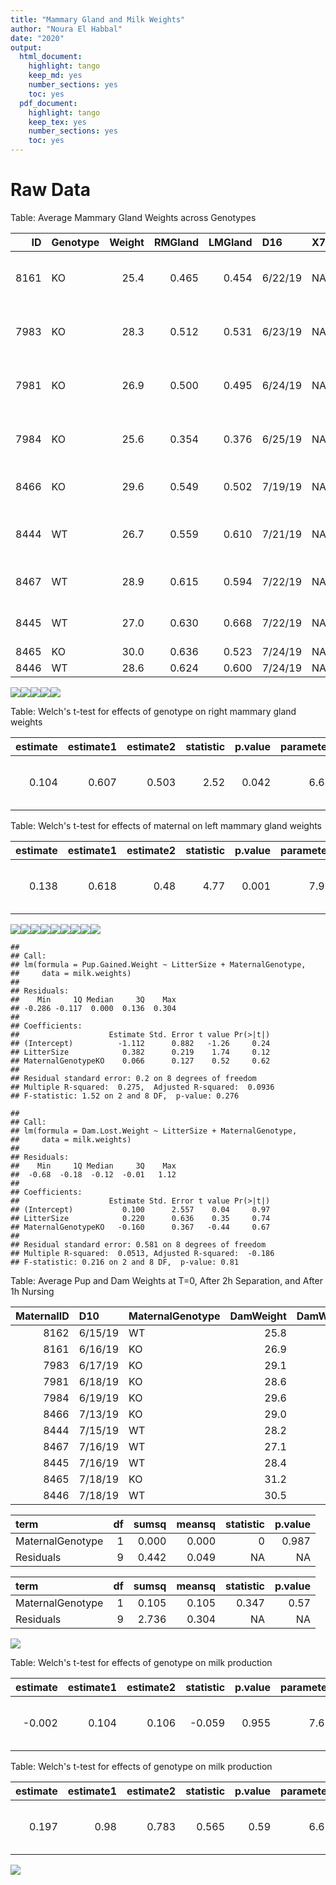 ```yaml
---
title: "Mammary Gland and Milk Weights"
author: "Noura El Habbal"
date: "2020"
output:
  html_document:
    highlight: tango
    keep_md: yes
    number_sections: yes
    toc: yes
  pdf_document:
    highlight: tango
    keep_tex: yes
    number_sections: yes
    toc: yes
---
```





# Raw Data






Table: Average Mammary Gland Weights across Genotypes

|   ID|Genotype | Weight| RMGland| LMGland|D16     |X7 |X8 |Notes             | AverageRMGWeight| AverageLMGWeight| Average.Weights|
|----:|:--------|------:|-------:|-------:|:-------|:--|:--|:-----------------|----------------:|----------------:|---------------:|
| 8161|KO       |   25.4|   0.465|   0.454|6/22/19 |NA |NA |Exp done at 9am   |            0.503|            0.480|            27.6|
| 7983|KO       |   28.3|   0.512|   0.531|6/23/19 |NA |NA |Exp done at 9am   |            0.503|            0.480|            27.6|
| 7981|KO       |   26.9|   0.500|   0.495|6/24/19 |NA |NA |Exp done at 1:30  |            0.503|            0.480|            27.6|
| 7984|KO       |   25.6|   0.354|   0.376|6/25/19 |NA |NA |Exp done at 1:30  |            0.503|            0.480|            27.6|
| 8466|KO       |   29.6|   0.549|   0.502|7/19/19 |NA |NA |Exp done at 10    |            0.503|            0.480|            27.6|
| 8444|WT       |   26.7|   0.559|   0.610|7/21/19 |NA |NA |Exp done at 10:30 |            0.607|            0.618|            27.8|
| 8467|WT       |   28.9|   0.615|   0.594|7/22/19 |NA |NA |Exp done at 10    |            0.607|            0.618|            27.8|
| 8445|WT       |   27.0|   0.630|   0.668|7/22/19 |NA |NA |Exp done at 10    |            0.607|            0.618|            27.8|
| 8465|KO       |   30.0|   0.636|   0.523|7/24/19 |NA |NA |                  |            0.503|            0.480|            27.6|
| 8446|WT       |   28.6|   0.624|   0.600|7/24/19 |NA |NA |                  |            0.607|            0.618|            27.8|

![](figures/mammarygland_weights-1.png)<!-- -->![](figures/mammarygland_weights-2.png)<!-- -->![](figures/mammarygland_weights-3.png)<!-- -->![](figures/mammarygland_weights-4.png)<!-- -->![](figures/mammarygland_weights-5.png)<!-- -->

Table: Welch's t-test for effects of genotype on right mammary gland weights

| estimate| estimate1| estimate2| statistic| p.value| parameter| conf.low| conf.high|method                  |alternative |
|--------:|---------:|---------:|---------:|-------:|---------:|--------:|---------:|:-----------------------|:-----------|
|    0.104|     0.607|     0.503|      2.52|   0.042|      6.64|    0.005|     0.204|Welch Two Sample t-test |two.sided   |



Table: Welch's t-test for effects of maternal on left mammary gland weights

| estimate| estimate1| estimate2| statistic| p.value| parameter| conf.low| conf.high|method                  |alternative |
|--------:|---------:|---------:|---------:|-------:|---------:|--------:|---------:|:-----------------------|:-----------|
|    0.138|     0.618|      0.48|      4.77|   0.001|      7.96|    0.071|     0.205|Welch Two Sample t-test |two.sided   |

![](figures/milk_samples_data-1.png)<!-- -->![](figures/milk_samples_data-2.png)<!-- -->![](figures/milk_samples_data-3.png)<!-- -->![](figures/milk_samples_data-4.png)<!-- -->![](figures/milk_samples_data-5.png)<!-- -->![](figures/milk_samples_data-6.png)<!-- -->![](figures/milk_samples_data-7.png)<!-- -->![](figures/milk_samples_data-8.png)<!-- -->![](figures/milk_samples_data-9.png)<!-- -->

```
## 
## Call:
## lm(formula = Pup.Gained.Weight ~ LitterSize + MaternalGenotype, 
##     data = milk.weights)
## 
## Residuals:
##    Min     1Q Median     3Q    Max 
## -0.286 -0.117  0.000  0.136  0.304 
## 
## Coefficients:
##                    Estimate Std. Error t value Pr(>|t|)
## (Intercept)          -1.112      0.882   -1.26     0.24
## LitterSize            0.382      0.219    1.74     0.12
## MaternalGenotypeKO    0.066      0.127    0.52     0.62
## 
## Residual standard error: 0.2 on 8 degrees of freedom
## Multiple R-squared:  0.275,	Adjusted R-squared:  0.0936 
## F-statistic: 1.52 on 2 and 8 DF,  p-value: 0.276
```

```
## 
## Call:
## lm(formula = Dam.Lost.Weight ~ LitterSize + MaternalGenotype, 
##     data = milk.weights)
## 
## Residuals:
##    Min     1Q Median     3Q    Max 
##  -0.68  -0.18  -0.12  -0.01   1.12 
## 
## Coefficients:
##                    Estimate Std. Error t value Pr(>|t|)
## (Intercept)           0.100      2.557    0.04     0.97
## LitterSize            0.220      0.636    0.35     0.74
## MaternalGenotypeKO   -0.160      0.367   -0.44     0.67
## 
## Residual standard error: 0.581 on 8 degrees of freedom
## Multiple R-squared:  0.0513,	Adjusted R-squared:  -0.186 
## F-statistic: 0.216 on 2 and 8 DF,  p-value: 0.81
```



Table: Average Pup and Dam Weights at T=0, After 2h Separation, and After 1h Nursing

| MaternalID|D10     |MaternalGenotype | DamWeight| DamWeightSeparated| DamWeightNursing| LitterSize| PupWeight| PupWeightSeparated| PupWeightNursing| DataEntry| Pup.Gained.Weight| Dam.Lost.Weight| Dam.Lost.Weight.Pup| Pup.Gained.Weight.Pup| AverageDamWeightLoss| SE.AverageDamWeightLoss| AveragePupWeightGain| SE.AveragePupWeightGain|
|----------:|:-------|:----------------|---------:|------------------:|----------------:|----------:|---------:|------------------:|----------------:|---------:|-----------------:|---------------:|-------------------:|---------------------:|--------------------:|-----------------------:|--------------------:|-----------------------:|
|       8162|6/15/19 |WT               |      25.8|               25.0|             24.2|          4|      21.8|               21.7|             22.2|         1|              0.48|             0.8|               0.200|                 0.120|                  0.8|                      NA|                 0.48|                      NA|
|       8161|6/16/19 |KO               |      26.9|               25.7|             25.0|          4|      22.7|               22.6|             23.2|         1|              0.65|             0.7|               0.175|                 0.162|                  0.7|                      NA|                 0.65|                      NA|
|       7983|6/17/19 |KO               |      29.1|               27.6|             27.0|          3|      18.7|               18.6|             18.7|         1|              0.10|             0.6|               0.200|                 0.033|                  0.6|                      NA|                 0.10|                      NA|
|       7981|6/18/19 |KO               |      28.6|               27.5|             26.8|          4|      24.2|               24.1|             24.5|         1|              0.38|             0.7|               0.175|                 0.095|                  0.7|                      NA|                 0.38|                      NA|
|       7984|6/19/19 |KO               |      29.6|               28.5|             27.7|          4|      22.6|               22.4|             22.8|         1|              0.40|             0.8|               0.200|                 0.100|                  0.8|                      NA|                 0.40|                      NA|
|       8466|7/13/19 |KO               |      29.0|               28.9|             28.6|          4|      25.1|               25.0|             25.3|         1|              0.35|             0.3|               0.075|                 0.088|                  0.3|                      NA|                 0.35|                      NA|
|       8444|7/15/19 |WT               |      28.2|               26.8|             26.0|          4|      23.2|               23.1|             23.7|         1|              0.54|             0.8|               0.200|                 0.135|                  0.8|                      NA|                 0.54|                      NA|
|       8467|7/16/19 |WT               |      27.1|               26.4|             26.1|          4|      21.6|               21.5|             21.7|         1|              0.13|             0.3|               0.075|                 0.032|                  0.3|                      NA|                 0.13|                      NA|
|       8445|7/16/19 |WT               |      28.4|               27.2|             26.3|          4|      22.9|               22.8|             23.0|         1|              0.21|             0.9|               0.225|                 0.053|                  0.9|                      NA|                 0.21|                      NA|
|       8465|7/18/19 |KO               |      31.2|               29.9|             28.3|          4|      23.3|               23.2|             23.9|         1|              0.63|             1.6|               0.400|                 0.158|                  1.6|                      NA|                 0.63|                      NA|
|       8446|7/18/19 |WT               |      30.5|               29.5|             27.4|          4|      23.4|               23.3|             24.0|         1|              0.72|             2.1|               0.525|                 0.180|                  2.1|                      NA|                 0.72|                      NA|



|term             | df| sumsq| meansq| statistic| p.value|
|:----------------|--:|-----:|------:|---------:|-------:|
|MaternalGenotype |  1| 0.000|  0.000|         0|   0.987|
|Residuals        |  9| 0.442|  0.049|        NA|      NA|



|term             | df| sumsq| meansq| statistic| p.value|
|:----------------|--:|-----:|------:|---------:|-------:|
|MaternalGenotype |  1| 0.105|  0.105|     0.347|    0.57|
|Residuals        |  9| 2.736|  0.304|        NA|      NA|

![](figures/milk_samples_data-10.png)<!-- -->

Table: Welch's t-test for effects of genotype on milk production

| estimate| estimate1| estimate2| statistic| p.value| parameter| conf.low| conf.high|method                  |alternative |
|--------:|---------:|---------:|---------:|-------:|---------:|--------:|---------:|:-----------------------|:-----------|
|   -0.002|     0.104|     0.106|    -0.059|   0.955|      7.62|    -0.08|     0.076|Welch Two Sample t-test |two.sided   |



Table: Welch's t-test for effects of genotype on milk production

| estimate| estimate1| estimate2| statistic| p.value| parameter| conf.low| conf.high|method                  |alternative |
|--------:|---------:|---------:|---------:|-------:|---------:|--------:|---------:|:-----------------------|:-----------|
|    0.197|      0.98|     0.783|     0.565|    0.59|      6.66|   -0.634|      1.03|Welch Two Sample t-test |two.sided   |

![](figures/milk_samples_data-11.png)<!-- -->
